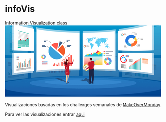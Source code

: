 # infoVis
Information Visualization class
![GitHub Logo](/img/visualization.png)

Visualizaciones basadas en los challenges semanales de [MakeOverMonday](https://data.world/makeovermonday)

Para ver las visualizaciones entrar [aqui](https://sebasfavaron.github.io/infoVis/)